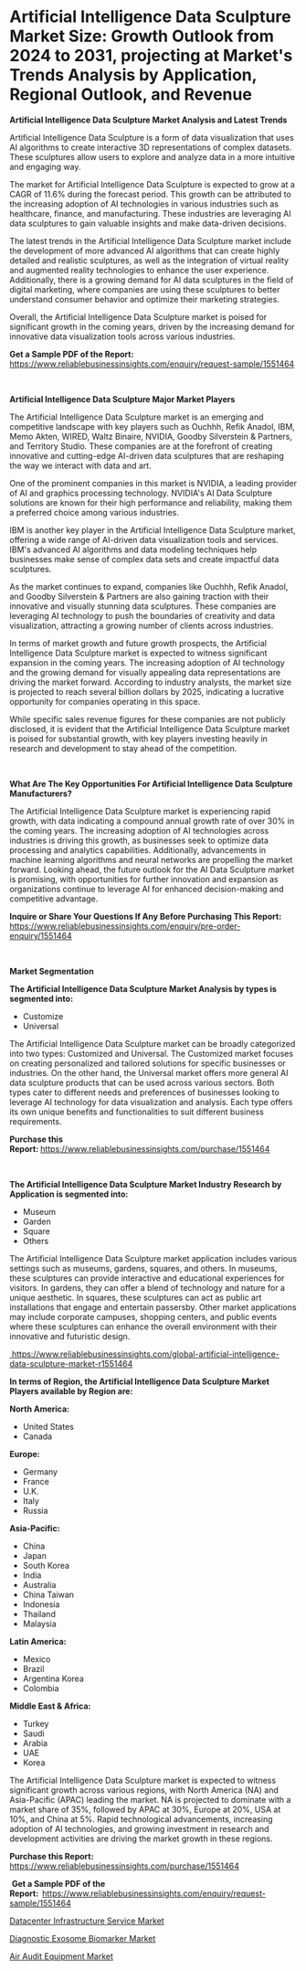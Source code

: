 <p><h1>Artificial Intelligence Data Sculpture Market Size: Growth Outlook from 2024 to 2031, projecting at Market's Trends Analysis by Application, Regional Outlook, and Revenue</h1></p><p><strong>Artificial Intelligence Data Sculpture Market Analysis and Latest Trends</strong></p>
<p><p>Artificial Intelligence Data Sculpture is a form of data visualization that uses AI algorithms to create interactive 3D representations of complex datasets. These sculptures allow users to explore and analyze data in a more intuitive and engaging way.</p><p>The market for Artificial Intelligence Data Sculpture is expected to grow at a CAGR of 11.6% during the forecast period. This growth can be attributed to the increasing adoption of AI technologies in various industries such as healthcare, finance, and manufacturing. These industries are leveraging AI data sculptures to gain valuable insights and make data-driven decisions.</p><p>The latest trends in the Artificial Intelligence Data Sculpture market include the development of more advanced AI algorithms that can create highly detailed and realistic sculptures, as well as the integration of virtual reality and augmented reality technologies to enhance the user experience. Additionally, there is a growing demand for AI data sculptures in the field of digital marketing, where companies are using these sculptures to better understand consumer behavior and optimize their marketing strategies.</p><p>Overall, the Artificial Intelligence Data Sculpture market is poised for significant growth in the coming years, driven by the increasing demand for innovative data visualization tools across various industries.</p></p>
<p><strong>Get a Sample PDF of the Report:&nbsp;</strong> <a href="https://www.reliablebusinessinsights.com/enquiry/request-sample/1551464">https://www.reliablebusinessinsights.com/enquiry/request-sample/1551464</a></p>
<p>&nbsp;</p>
<p><strong>Artificial Intelligence Data Sculpture Major Market Players</strong></p>
<p><p>The Artificial Intelligence Data Sculpture market is an emerging and competitive landscape with key players such as Ouchhh, Refik Anadol, IBM, Memo Akten, WIRED, Waltz Binaire, NVIDIA, Goodby Silverstein & Partners, and Territory Studio. These companies are at the forefront of creating innovative and cutting-edge AI-driven data sculptures that are reshaping the way we interact with data and art.</p><p>One of the prominent companies in this market is NVIDIA, a leading provider of AI and graphics processing technology. NVIDIA's AI Data Sculpture solutions are known for their high performance and reliability, making them a preferred choice among various industries.</p><p>IBM is another key player in the Artificial Intelligence Data Sculpture market, offering a wide range of AI-driven data visualization tools and services. IBM's advanced AI algorithms and data modeling techniques help businesses make sense of complex data sets and create impactful data sculptures.</p><p>As the market continues to expand, companies like Ouchhh, Refik Anadol, and Goodby Silverstein & Partners are also gaining traction with their innovative and visually stunning data sculptures. These companies are leveraging AI technology to push the boundaries of creativity and data visualization, attracting a growing number of clients across industries.</p><p>In terms of market growth and future growth prospects, the Artificial Intelligence Data Sculpture market is expected to witness significant expansion in the coming years. The increasing adoption of AI technology and the growing demand for visually appealing data representations are driving the market forward. According to industry analysts, the market size is projected to reach several billion dollars by 2025, indicating a lucrative opportunity for companies operating in this space.</p><p>While specific sales revenue figures for these companies are not publicly disclosed, it is evident that the Artificial Intelligence Data Sculpture market is poised for substantial growth, with key players investing heavily in research and development to stay ahead of the competition.</p></p>
<p>&nbsp;</p>
<p><strong>What Are The Key Opportunities For Artificial Intelligence Data Sculpture Manufacturers?</strong></p>
<p><p>The Artificial Intelligence Data Sculpture market is experiencing rapid growth, with data indicating a compound annual growth rate of over 30% in the coming years. The increasing adoption of AI technologies across industries is driving this growth, as businesses seek to optimize data processing and analytics capabilities. Additionally, advancements in machine learning algorithms and neural networks are propelling the market forward. Looking ahead, the future outlook for the AI Data Sculpture market is promising, with opportunities for further innovation and expansion as organizations continue to leverage AI for enhanced decision-making and competitive advantage.</p></p>
<p><strong>Inquire or Share Your Questions If Any Before Purchasing This Report:</strong> <a href="https://www.reliablebusinessinsights.com/enquiry/pre-order-enquiry/1551464">https://www.reliablebusinessinsights.com/enquiry/pre-order-enquiry/1551464</a></p>
<p>&nbsp;</p>
<p><strong>Market Segmentation</strong></p>
<p><strong>The Artificial Intelligence Data Sculpture Market Analysis by types is segmented into:</strong></p>
<p><ul><li>Customize</li><li>Universal</li></ul></p>
<p><p>The Artificial Intelligence Data Sculpture market can be broadly categorized into two types: Customized and Universal. The Customized market focuses on creating personalized and tailored solutions for specific businesses or industries. On the other hand, the Universal market offers more general AI data sculpture products that can be used across various sectors. Both types cater to different needs and preferences of businesses looking to leverage AI technology for data visualization and analysis. Each type offers its own unique benefits and functionalities to suit different business requirements.</p></p>
<p><strong>Purchase this Report:&nbsp;</strong><a href="https://www.reliablebusinessinsights.com/purchase/1551464">https://www.reliablebusinessinsights.com/purchase/1551464</a></p>
<p>&nbsp;</p>
<p><strong>The Artificial Intelligence Data Sculpture Market Industry Research by Application is segmented into:</strong></p>
<p><ul><li>Museum</li><li>Garden</li><li>Square</li><li>Others</li></ul></p>
<p><p>The Artificial Intelligence Data Sculpture market application includes various settings such as museums, gardens, squares, and others. In museums, these sculptures can provide interactive and educational experiences for visitors. In gardens, they can offer a blend of technology and nature for a unique aesthetic. In squares, these sculptures can act as public art installations that engage and entertain passersby. Other market applications may include corporate campuses, shopping centers, and public events where these sculptures can enhance the overall environment with their innovative and futuristic design.</p></p>
<p><a href="https://www.reliablebusinessinsights.com/global-artificial-intelligence-data-sculpture-market-r1551464">&nbsp;https://www.reliablebusinessinsights.com/global-artificial-intelligence-data-sculpture-market-r1551464</a></p>
<p><strong>In terms of Region, the Artificial Intelligence Data Sculpture Market Players available by Region are:</strong></p>
<p>
    <p> <strong> North America: </strong>
        <ul>
            <li>United States</li>
            <li>Canada</li>
        </ul>
        </p> 
    <p> <strong> Europe: </strong>
        <ul>
            <li>Germany</li>
            <li>France</li>
            <li>U.K.</li>
            <li>Italy</li>
            <li>Russia</li>
        </ul>
        </p> 
    <p> <strong> Asia-Pacific: </strong>
        <ul>
            <li>China</li>
            <li>Japan</li>
            <li>South Korea</li>
            <li>India</li>
            <li>Australia</li>
            <li>China Taiwan</li>
            <li>Indonesia</li>
            <li>Thailand</li>
            <li>Malaysia</li>
        </ul>
        </p> 
    <p> <strong> Latin America: </strong>
        <ul>
            <li>Mexico</li>
            <li>Brazil</li>
            <li>Argentina Korea</li>
            <li>Colombia</li>
        </ul>
        </p> 
    <p> <strong> Middle East & Africa: </strong>
        <ul>
            <li>Turkey</li>
            <li>Saudi</li>
            <li>Arabia</li>
            <li>UAE</li>
            <li>Korea</li>
        </ul>
    </p>
    </p>
<p><p>The Artificial Intelligence Data Sculpture market is expected to witness significant growth across various regions, with North America (NA) and Asia-Pacific (APAC) leading the market. NA is projected to dominate with a market share of 35%, followed by APAC at 30%, Europe at 20%, USA at 10%, and China at 5%. Rapid technological advancements, increasing adoption of AI technologies, and growing investment in research and development activities are driving the market growth in these regions.</p></p>
<p><strong>Purchase this Report: </strong><a href="https://www.reliablebusinessinsights.com/purchase/1551464">https://www.reliablebusinessinsights.com/purchase/1551464</a></p>
<p>&nbsp;<strong>Get a Sample PDF of the Report:&nbsp;&nbsp;</strong><a href="https://www.reliablebusinessinsights.com/enquiry/request-sample/1551464">https://www.reliablebusinessinsights.com/enquiry/request-sample/1551464</a></p>
<p><strong></strong></p>
<p><p><a href="https://github.com/arionmp/Market-Research-Report-List-4/blob/main/datacenter-infrastructure-service-market.md">Datacenter Infrastructure Service Market</a></p><p><a href="https://github.com/SheilaBruen2023/Market-Research-Report-List-2/blob/main/diagnostic-exosome-biomarker-market.md">Diagnostic Exosome Biomarker Market</a></p><p><a href="https://github.com/markusgodoy/Market-Research-Report-List-4/blob/main/air-audit-equipment-market.md">Air Audit Equipment Market</a></p></p>